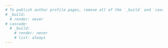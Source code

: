 ```yaml
---
# To publish author profile pages, remove all of the `_build` and `cascade` settings below.
# _build:
  # render: never
# cascade:
  # _build:
    # render: never
    # list: always
---
```

